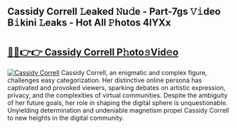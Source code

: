 ## Cassidy Correll 𝙻eaked 𝙽u𝚍e - Part-7gs 𝚅𝚒deo B𝚒kini 𝙻eaks - Hot All 𝙿hotos 4lYXx

# <h2><a href="http://ld0lsb.urlbe.top/?page=Cassidy+Correll">🔗🔗👉👉 Cassidy Correll P𝚑oto𝚜Vid𝚎o</a></h2>

[![Cassidy Correll](https://i.imgur.com/eBuTRDB.gif)](http://ld0lsb.urlbe.top/?page=Cassidy+Correll)
Cassidy Correll, an enigmatic and complex figure, challenges easy categorization. Her distinctive online persona has captivated and provoked viewers, sparking debates on artistic expression, privacy, and the complexities of virtual communities. Despite the ambiguity of her future goals, her role in shaping the digital sphere is unquestionable. Unyielding determination and undeniable magnetism propel Cassidy Correll to new heights in the digital community.
